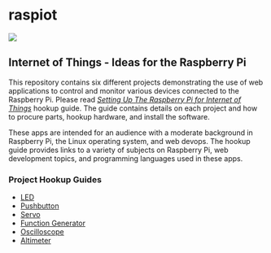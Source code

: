 # raspiot

<img src="./docs/project_layout.png">

<h2>Internet of Things - Ideas for the Raspberry Pi</h2>

<p>This repository contains six different projects demonstrating the use of web applications to control and monitor various devices connected to the Raspberry Pi.  Please read <a href="./docs/setting_up_raspberry_pi_for_iot.pdf"><i>Setting Up The Raspberry Pi for Internet of Things</i></a> hookup guide.  The guide contains
details on each project and how to procure parts, hookup hardware, and install the software.</p>

<p>These apps are intended for an audience with a moderate background in Raspberry Pi, the Linux operating system, and web devops.  The hookup guide provides links to a variety of subjects on Raspberry Pi, web development topics, and programming languages used in these apps.</p>

<h3>Project Hookup Guides</h3>
<ul>
<li><a href="./led/docs/raspberrypi_led_hookup.pdf">LED</a></li>
<li><a href="./pushbutton/docs/raspberrypi_pushbutton_hookup.pdf">Pushbutton</a></li>
<li><a href="./servo/docs/raspberrypi_servo_hookup.pdf">Servo</a></li>
<li><a href="./fncgen/docs/raspberrypi_fncgen_hookup.pdf">Function Generator</a></li>
<li><a href="./oscilloscope/docs/raspberrypi_oscilloscope_hookup.pdf">
Oscilloscope</a></li>
<li><a href="./altimeter/docs/raspberrypi_altimeter_hookup.pdf">Altimeter</a></li>
</ul>
